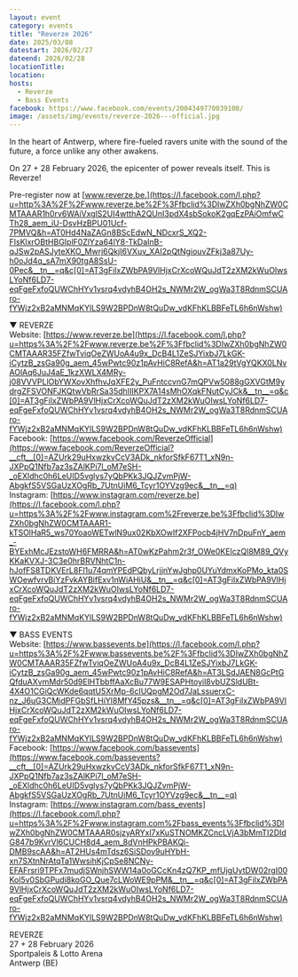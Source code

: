 ```yaml
---
layout: event
category: events
title: "Reverze 2026"
date: 2025/03/08
datestart: 2026/02/27
dateend: 2026/02/28
locationTitle:
location:
hosts:
  - Reverze
  - Bass Events
facebook: https://www.facebook.com/events/2004349770039108/
image: /assets/img/events/reverze-2026---official.jpg
---
```


In the heart of Antwerp, where fire-fueled ravers unite with the sound of the future, a force unlike any other awakens.

On 27 + 28 February 2026, the epicenter of power reveals itself. This is Reverze!

Pre-register now at [www.reverze.be.](https://l.facebook.com/l.php?u=http%3A%2F%2Fwww.reverze.be%2F%3Ffbclid%3DIwZXh0bgNhZW0CMTAAAR1h0rv6WAiVxglS2UI4wtthA2QUnI3pdX4sbSokoK2gqEzPAiOmfwCTh28_aem_iU-DsvHzBPU01Ucf-7PMVQ&h=AT0Hd4NaZAGn8BScEdwN_NDcxrS_XQ2-FIsKlxrOBtHBGIplF0ZlYza64lY8-TkDaInB-qJSw2pASJyteXKO_Mwrj6QkjI6VXuv_XAI2pQtNgiouvZFkj3a87Uy-h0oJd4q_sA7mX90tgA8SsU-0Pec&__tn__=q&c[0]=AT3gFilxZWbPA9VlHjxCrXcoWQuJdT2zXM2kWuOIwsLYoNf6LD7-eqFgeFxfoQUWChHYv1vsrq4vdyhB4OH2s_NWMr2W_ogWa3T8RdnmSCUAro-fYWjz2xB2aMNMqKYlLS9W2BPDnW8tQuDw_vdKFhKLBBFeTL6h6nWshw)

▼ REVERZE  
Website: [https://www.reverze.be](https://l.facebook.com/l.php?u=https%3A%2F%2Fwww.reverze.be%2F%3Ffbclid%3DIwZXh0bgNhZW0CMTAAAR35FZfwTviqOeZWUoA4u9x_DcB4L1ZeSJYixbJ7LkGK-iCytzB_zsGa90g_aem_45wPwtc90z1pAvHiC8RefA&h=AT1a29tVgYQKX0LNvAOlAq6JuJ4aE_1kzXWLX4MRy-j08VVVPLlObYWXovXhfhvJqXFE2y_PuFntccvnG7mQPVw5088gGXVGtM9ydrgZFSVONFJKQtwVbRrSa35dhIIIKPX7A14sMhOXqkFNutCyJCk&__tn__=q&c[0]=AT3gFilxZWbPA9VlHjxCrXcoWQuJdT2zXM2kWuOIwsLYoNf6LD7-eqFgeFxfoQUWChHYv1vsrq4vdyhB4OH2s_NWMr2W_ogWa3T8RdnmSCUAro-fYWjz2xB2aMNMqKYlLS9W2BPDnW8tQuDw_vdKFhKLBBFeTL6h6nWshw)  
Facebook: [https://www.facebook.com/ReverzeOfficial](https://www.facebook.com/ReverzeOfficial?__cft__[0]=AZUrk29uHxwzkvCcV3ADk_nkforSfkF67T1_xN9n-JXPpQ1Nfb7az3sZAlKPi7l_oM7eSH-_oEXldhc0h6LeUID5vglys7yQbPKk3JQJZvmPjW-AbgkfS5VSGaUzXOgRb_7UtnUiM6_Tcyr1OYVzg9ec&__tn__=q)  
Instagram: [https://www.instagram.com/reverze.be](https://l.facebook.com/l.php?u=https%3A%2F%2Fwww.instagram.com%2Freverze.be%3Ffbclid%3DIwZXh0bgNhZW0CMTAAAR1-kTSOlHaR5_ws70YoaoWETwlN9ux02KbXOwIf2XFPocb4jHV7nDpuFnY_aem_-BYExhMcJEzstoWH6FMRRA&h=AT0wKzPahm2r3f_OWe0KEIczQl8M89_QVyKKaKVXJ-3C3e0hrBRVNhtC1n-hJofFS8TDKVErL8Fl1u74qmYPEdPQbyLrjjnYwJghp0UYuYdmxKoPMo_kta0SWOewfvrvBiYzFvkAYBifExv1nWiAHiU&__tn__=q&c[0]=AT3gFilxZWbPA9VlHjxCrXcoWQuJdT2zXM2kWuOIwsLYoNf6LD7-eqFgeFxfoQUWChHYv1vsrq4vdyhB4OH2s_NWMr2W_ogWa3T8RdnmSCUAro-fYWjz2xB2aMNMqKYlLS9W2BPDnW8tQuDw_vdKFhKLBBFeTL6h6nWshw)

▼ BASS EVENTS  
Website: [https://www.bassevents.be](https://l.facebook.com/l.php?u=https%3A%2F%2Fwww.bassevents.be%2F%3Ffbclid%3DIwZXh0bgNhZW0CMTAAAR35FZfwTviqOeZWUoA4u9x_DcB4L1ZeSJYixbJ7LkGK-iCytzB_zsGa90g_aem_45wPwtc90z1pAvHiC8RefA&h=AT3LSdJAEN8GcPtGQfduAXvmMdr50d9ElHTbbffAaXcBu77W9ESAPHtoyil8vbUZSldUBt-4X4O1CGiQcWKde6qqtU5XrMp-6cIUQpgM2Od7JaLssuerxC-nz_J6uG3CMidPFGbSfLHiYl8MfY45pzs&__tn__=q&c[0]=AT3gFilxZWbPA9VlHjxCrXcoWQuJdT2zXM2kWuOIwsLYoNf6LD7-eqFgeFxfoQUWChHYv1vsrq4vdyhB4OH2s_NWMr2W_ogWa3T8RdnmSCUAro-fYWjz2xB2aMNMqKYlLS9W2BPDnW8tQuDw_vdKFhKLBBFeTL6h6nWshw)  
Facebook: [https://www.facebook.com/bassevents](https://www.facebook.com/bassevents?__cft__[0]=AZUrk29uHxwzkvCcV3ADk_nkforSfkF67T1_xN9n-JXPpQ1Nfb7az3sZAlKPi7l_oM7eSH-_oEXldhc0h6LeUID5vglys7yQbPKk3JQJZvmPjW-AbgkfS5VSGaUzXOgRb_7UtnUiM6_Tcyr1OYVzg9ec&__tn__=q)  
Instagram: [https://www.instagram.com/bass_events](https://l.facebook.com/l.php?u=https%3A%2F%2Fwww.instagram.com%2Fbass_events%3Ffbclid%3DIwZXh0bgNhZW0CMTAAAR0sjzyARYxl7xKuSTNOMKZCncLVjA3bMmTI2DIdG847b9KvrVl6CUCH8d4_aem_8dVnHPkPBAKQi-DMB9scAA&h=AT2HUs4mTdsz6SiSDov9uHYbH-xn7SXtnNrAtqTa1WwsihKjCpSe8NCNy-EFAFrsri9TPFx7mudjSWnjhSWW14a0oGCcKn4zQ7KP_mfUjgUytDW02rgI00Kol5v0SbGPudi8koGO_Que7cLWoWE9pPM&__tn__=q&c[0]=AT3gFilxZWbPA9VlHjxCrXcoWQuJdT2zXM2kWuOIwsLYoNf6LD7-eqFgeFxfoQUWChHYv1vsrq4vdyhB4OH2s_NWMr2W_ogWa3T8RdnmSCUAro-fYWjz2xB2aMNMqKYlLS9W2BPDnW8tQuDw_vdKFhKLBBFeTL6h6nWshw)

REVERZE  
27 + 28 February 2026  
Sportpaleis & Lotto Arena  
Antwerp (BE)
